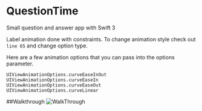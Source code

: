 # QuestionTime

Small question and answer app with Swift 3

Label animation done with constraints. To change animation style check out `line 65` and change option type. 

Here are a few animation options that you can pass into the options parameter. 
```
UIViewAnimationOptions.curveEaseInOut
UIViewAnimationOptions.curveEaseIn
UIViewAnimationOptions.curveEaseOut
UIViewAnimationOptions.curveLinear
```

##Walkthrough
![WalkThrough](https://cloud.githubusercontent.com/assets/6208036/17453884/bfe807c2-5b4a-11e6-8bdd-a79e09149d8f.gif)
